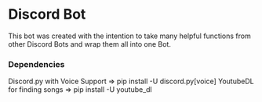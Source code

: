 # Discord Bot
This bot was created with the intention to take many helpful functions from other Discord Bots and wrap them all into one Bot.

### Dependencies
Discord.py with Voice Support =>
pip install -U discord.py[voice]
YoutubeDL for finding songs =>
pip install -U youtube_dl
